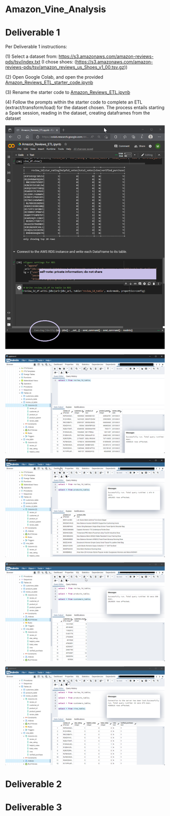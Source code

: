 # Amazon_Vine_Analysis

# Deliverable 1

Per Deliverable 1 instructions:

(1) Select a dataset from: https://s3.amazonaws.com/amazon-reviews-pds/tsv/index.txt
(I chose shoes: (https://s3.amazonaws.com/amazon-reviews-pds/tsv/amazon_reviews_us_Shoes_v1_00.tsv.gz))

(2) Open Google Colab, and open the provided [Amazon_Reviews_ETL_starter_code.ipynb](https://github.com/michaelfoz/Amazon_Vine_Analysis/blob/main/Amazon_Reviews_ETL_starter_code.ipynb)

(3) Rename the starter code to [Amazon_Reviews_ETL.ipynb](https://github.com/michaelfoz/Amazon_Vine_Analysis/blob/main/Amazon_Reviews_ETL.ipynb)

(4) Follow the prompts within the starter code to complete an ETL (extract/transform/load) for the dataset chosen. The process entails starting a Spark session, reading in the dataset, creating dataframes from the dataset

![image](https://github.com/michaelfoz/Amazon_Vine_Analysis/blob/main/Amazon_Reviews_ETL%20-%2018-minute-execution-time.png)

![image](https://github.com/michaelfoz/Amazon_Vine_Analysis/blob/main/Deliverable%201%20-%20pgAdmin%20screenshots/review_id_table.png)

![image](https://github.com/michaelfoz/Amazon_Vine_Analysis/blob/main/Deliverable%201%20-%20pgAdmin%20screenshots/products_table.png)

![image](https://github.com/michaelfoz/Amazon_Vine_Analysis/blob/main/Deliverable%201%20-%20pgAdmin%20screenshots/customers_table.png)

![image](https://github.com/michaelfoz/Amazon_Vine_Analysis/blob/main/Deliverable%201%20-%20pgAdmin%20screenshots/vine_table.png)

# Deliverable 2
# Deliverable 3
